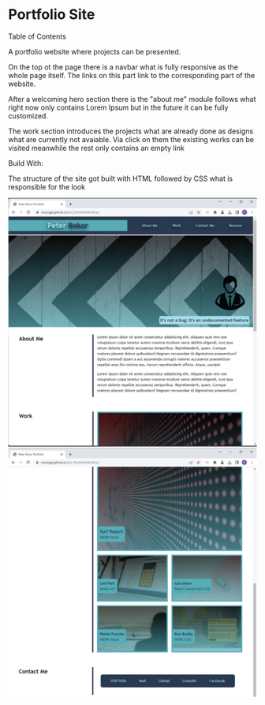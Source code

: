 # Portfolio Site

Table of Contents

A portfolio website where projects can be presented.

On the top ot the page there is a navbar what is fully responsive as the whole page itself. The links on this part link to the corresponding part of the website.

After a welcoming hero section there is the "about me" module follows what right now only contains Lorem Ipsum but in the future it can be fully customized.

The work section introduces the projects what are already done as designs what are currently not avaiable. Via click on them the existing works can be visited meanwhile the rest only contains an empty link

Build With:

The structure of the site got built with HTML followed by CSS what is responsible for the look

![alt text](https://github.com/Moorgal/bc2_PortfolioHtmlCss/blob/main/assets/images/Portfolio_Screenshot_1.jpg)
![alt text](https://github.com/Moorgal/bc2_PortfolioHtmlCss/blob/main/assets/images/Portfolio_Screenshot_2.jpg)

<!-- ![alt text](http://url/to/img.png) -->
